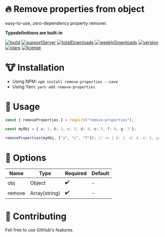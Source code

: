 # 🔥 Remove properties from object

easy-to-use, zero-dependency property remover.

**Typedefinitions are built-in**

[![build](https://img.shields.io/github/workflow/status/barbarbar338/remove-properties/Build%20and%20Test?logo=github&style=for-the-badge)](https://github.com/barbarbar338/remove-properties)
[![supportServer](https://img.shields.io/discord/711995199945179187?color=7289DA&label=Support&logo=discord&style=for-the-badge)](https://discord.gg/BjEJFwh)
[![totalDownloads](https://img.shields.io/npm/dt/remove-properties?color=CC3534&logo=npm&style=for-the-badge)](http://npmjs.com/remove-properties)
[![weeklyDownloads](https://img.shields.io/npm/dw/remove-properties?color=CC3534&logo=npm&style=for-the-badge)](http://npmjs.com/remove-properties)
[![version](https://img.shields.io/npm/v/remove-properties?color=red&label=Version&logo=npm&style=for-the-badge)](http://npmjs.com/remove-properties)
[![stars](https://img.shields.io/github/stars/barbarbar338/remove-properties?color=yellow&logo=github&style=for-the-badge)](https://github.com/barbarbar338/remove-properties)
[![license](https://img.shields.io/github/license/barbarbar338/remove-properties?logo=github&style=for-the-badge)](https://github.com/barbarbar338/remove-properties)

# 🐮 Installation

-   Using NPM: `npm install remove-properties --save`
-   Using Yarn: `yarn add remove-properties`

# 🧶 Usage

```js
const { removeProperties } = require("remove-properties");

const myObj = { a: 1, b: 2, c: 3, d: 4, e: 5, f: 6, g: 7 };

removeProperties(myObj, ["a", "c", "f"]); // => { b: 2, d: 4, e: 5, g: 7 }
```

# 🎈 Options

| Name   | Type          | Required | Default |
| ------ | ------------- | -------- | ------- |
| obj    | Object        | ✔️       | -       |
| remove | Array{string} | ✔️       | -       |

# 🧦 Contributing

Fell free to use GitHub's features.
